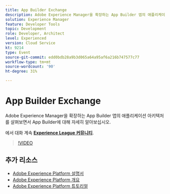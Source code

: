 ```yaml
---
title: App Builder Exchange
description: Adobe Experience Manager을 확장하는 App Builder 앱의 애플리케이션 아키텍처를 살펴보면서 App Builder에 대해 자세히 알아보십시오.
solution: Experience Manager
feature: Developer Tools
topic: Development
role: Developer, Architect
level: Experienced
version: Cloud Service
kt: 9214
type: Event
source-git-commit: edd0bdb28a9b3d065a64a95af6a216b747577c77
workflow-type: tm+mt
source-wordcount: '90'
ht-degree: 31%

---
```


# App Builder Exchange

Adobe Experience Manager을 확장하는 App Builder 앱의 애플리케이션 아키텍처를 살펴보면서 App Builder에 대해 자세히 알아보십시오.

에서 대화 계속 **[Experience League 커뮤니티](https://adobe.ly/3uragoI)**.

>[!VIDEO](https://video.tv.adobe.com/v/337709/?quality=12&learn=on&hidetitle=true)

## 추가 리소스

- [Adobe Experience Platform 설명서](https://experienceleague.adobe.com/docs/experience-platform.html)
- [Adobe Experience Platform 개요](https://experienceleague.adobe.com/docs/experience-platform/landing/home.html?lang=ko)
- [Adobe Experience Platform 튜토리얼](https://experienceleague.adobe.com/docs/platform-learn/tutorials/overview.html?lang=en)
